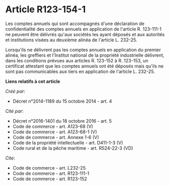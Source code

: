 # Article R123-154-1

Les comptes annuels qui sont accompagnés d'une déclaration de confidentialité des comptes annuels en application de l'article
R. 123-111-1 ne peuvent être délivrés qu'aux sociétés les ayant déposés et aux autorités et institutions visées au deuxième
alinéa de l'article L. 232-25. 

Lorsqu'ils ne délivrent pas les comptes annuels en application du premier alinéa, les greffiers et l'Institut national de la
propriété industrielle délivrent, dans les conditions prévues aux articles R. 123-152 à R. 123-153, un certificat attestant
que les comptes annuels ont été déposés mais qu'ils ne sont pas communicables aux tiers en application de l'article L.
232-25.

**Liens relatifs à cet article**

_Créé par_:

  - Décret n°2014-1189 du 15 octobre 2014 - art. 4

_Cité par_:

  - Décret n°2016-1401 du 18 octobre 2016 - art. 5
  - Code de commerce - art. A123-68 (V)
  - Code de commerce - art. A123-68-1 (V)
  - Code de commerce - art. Annexe 1-6 (V)
  - Code de la propriété intellectuelle - art. D411-1-3 (V)
  - Code rural et de la pêche maritime - art. R524-22-3 (VD)

_Cite_:

  - Code de commerce - art. L232-25
  - Code de commerce - art. R123-111-1
  - Code de commerce - art. R123-152
